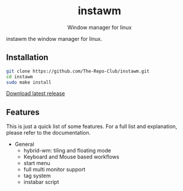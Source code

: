 <div align="center">
    <h1>instawm</h1>
    <p>Window manager for linux</p>
</div>

instawm the window manager for linux.

## Installation

```sh
git clone https://github.com/The-Repo-Club/instawm.git
cd instawm
sudo make install
```

[Download latest release](https://github.com/The-Repo-Club/instawm/releases/)

## Features

This is just a quick list of some features. For a full list and explanation,
please refer to the documentation.

- General
  * hybrid-wm: tiling and floating mode
  * Keyboard and Mouse based workflows
  * start menu
  * full multi monitor support
  * tag system
  * instabar script
